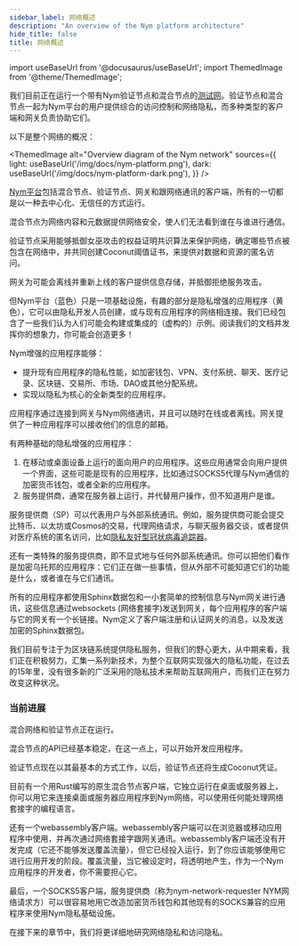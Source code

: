 ```yaml
---
sidebar_label: 网络概述
description: "An overview of the Nym platform architecture"
hide_title: false
title: 网络概述
---
```


import useBaseUrl from '@docusaurus/useBaseUrl';
import ThemedImage from '@theme/ThemedImage';

我们目前正在运行一个带有Nym验证节点和混合节点的[测试网](https://sandbox-explorer.nymtech.net/)。验证节点和混合节点一起为Nym平台的用户提供综合的访问控制和网络隐私，而多种类型的客户端和网关负责协助它们。

以下是整个网络的概况：

<ThemedImage
  alt="Overview diagram of the Nym network"
  sources={{
    light: useBaseUrl('/img/docs/nym-platform.png'),
    dark: useBaseUrl('/img/docs/nym-platform-dark.png'),
  }}
/>

[Nym平台](https://github.com/nymtech/nym)包括混合节点、验证节点、网关和跟网络通讯的客户端，所有的一切都是以一种去中心化、无信任的方式运行。

混合节点为网络内容和元数据提供网络安全，使人们无法看到谁在与谁进行通信。

验证节点采用能够抵御女巫攻击的权益证明共识算法来保护网络，确定哪些节点被包含在网络中，并共同创建Coconut阈值证书，来提供对数据和资源的匿名访问。

网关为可能会离线并重新上线的客户提供信息存储，并抵御拒绝服务攻击。

但Nym平台（蓝色）只是一项基础设施，有趣的部分是隐私增强的应用程序（黄色），它可以由隐私开发人员创建，或与现有应用程序的网络相连接。我们已经包含了一些我们认为人们可能会构建或集成的（虚构的）示例。阅读我们的文档并发挥你的想象力，你可能会创造更多！

Nym增强的应用程序能够：

- 提升现有应用程序的隐私性能，如加密钱包、VPN、支付系统、聊天、医疗记录、区块链、交易所、市场、DAO或其他分配系统。
- 实现以隐私为核心的全新类型的应用程序。

应用程序通过连接到网关与Nym网络通讯，并且可以随时在线或者离线。网关提供了一种应用程序可以接收他们的信息的邮箱。

有两种基础的隐私增强的应用程序：

1. 在移动或桌面设备上运行的面向用户的应用程序。这些应用通常会向用户提供一个界面，这些可能是现有的应用程序，比如通过SOCKS5代理与Nym通信的加密货币钱包，或者全新的应用程序。
2. 服务提供商，通常在服务器上运行，并代替用户操作，但不知道用户是谁。

服务提供商（SP）可以代表用户与外部系统通讯。例如，服务提供商可能会提交比特币、以太坊或Cosmos的交易，代理网络请求，与聊天服务器交谈，或者提供对医疗系统的匿名访问，比如[隐私友好型冠状病毒追踪器](https://constructiveproof.com/posts/2020-04-24-coronavirus-tracking-app-privacy/)。

还有一类特殊的服务提供商，即不显式地与任何外部系统通讯。你可以把他们看作是加密乌托邦的应用程序：它们正在做一些事情，但从外部不可能知道它们的功能是什么，或者谁在与它们通讯。

所有的应用程序都使用Sphinx数据包和一小套简单的控制信息与Nym网关进行通讯，这些信息通过websockets (网络套接字)发送到网关，每个应用程序的客户端与它的网关有一个长链接。Nym定义了客户端注册和认证网关的消息，以及发送加密的Sphinx数据包。

我们目前专注于为区块链系统提供隐私服务，但我们的野心更大，从中期来看，我们正在积极努力，汇集一系列新技术，为整个互联网实现强大的隐私功能，在过去的15年里，没有很多新的广泛采用的隐私技术来帮助互联网用户，而我们正在努力改变这种状况。

### 当前进展

混合网络和验证节点正在运行。

混合节点的API已经基本稳定，在这一点上，可以开始开发应用程序。

验证节点现在以其最基本的方式工作，以后，验证节点还将生成Coconut凭证。

目前有一个用Rust编写的原生混合节点客户端，它独立运行在桌面或服务器上，你可以用它来连接桌面或服务器应用程序到Nym网络，可以使用任何能处理网络套接字的编程语言。

还有一个webassembly客户端。webassembly客户端可以在浏览器或移动应用程序中使用，并再次通过网络套接字跟网关通讯。webassembly客户端还没有开发完成（它还不能够发送覆盖流量），但它已经投入运行，到了你应该能够使用它进行应用开发的阶段。覆盖流量，当它被设定时，将透明地产生，作为一个Nym应用程序的开发者，你不需要担心它。

最后，一个SOCKS5客户端，服务提供商（称为nym-network-requester NYM网络请求方）可以很容易地用它改造加密货币钱包和其他现有的SOCKS兼容的应用程序来使用Nym隐私基础设施。

在接下来的章节中，我们将更详细地研究网络隐私和访问隐私。
